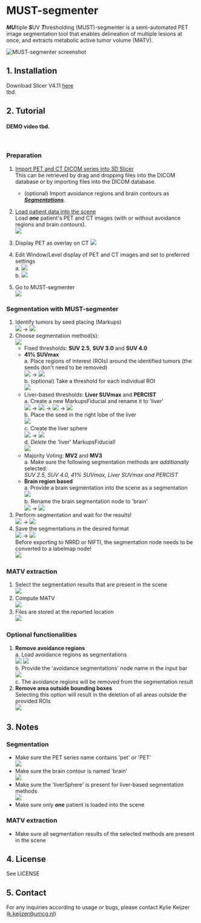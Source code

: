 # MUST-segmenter
***MU***ltiple ***S***UV ***T***hresholding (MUST)-segmenter is a semi-automated PET image segmentation tool that enables delineation of 
multiple lesions at once, and extracts metabolic active tumor volume (MATV).

![](screenshots/Slicer-MUST-segmenter_screenshot.png?raw=true "MUST-segmenter screenshot")  

## 1. Installation
Download Slicer V4.11 [here](https://slicer-packages.kitware.com/#collection/5f4474d0e1d8c75dfc70547e/folder/60ac0ce2ae4540bf6a899ecc)  
tbd.

## 2. Tutorial
#### DEMO video tbd.
<br>

### Preparation

1. [Import PET and CT DICOM series into 3D Slicer ](https://slicer.readthedocs.io/en/latest/user_guide/modules/dicom.html#dicom-import)  
This can be retrieved by drag and dropping files into the DICOM database or by importing files into the DICOM database.
   - (optional) Import avoidance regions and brain contours as ***[Segmentations](https://slicer.readthedocs.io/en/latest/user_guide/modules/segmentations.html#import-an-existing-segmentation-from-volume-file)***.

2. [Load patient data into the scene](https://slicer.readthedocs.io/en/latest/user_guide/modules/dicom.html#dicom-loading)  
Load ***one*** patient's PET and CT images (with or without avoidance regions and brain contours).  
![](screenshots/1.png?raw=true "")  
3. Display PET as overlay on CT
![](screenshots/3.png?raw=true "")  
4. Edit Window/Level display of PET and CT images and set to preferred settings  
a. ![](screenshots/4.png?raw=true "")  
b. ![](screenshots/5.png?raw=true "")  
5. Go to MUST-segmenter  
![](screenshots/6.png?raw=true "")  

### Segmentation with MUST-segmenter
1. Identify tumors by seed placing (Markups)  
   ![](screenshots/8.png?raw=true "") &rarr; ![](screenshots/9.png?raw=true "")  
2. Choose segmentation method(s):  
   ![](screenshots/10.png?raw=true "")  
   - Fixed thresholds: **SUV 2.5**, **SUV 3.0** and **SUV 4.0**  
   - **41% SUVmax**  
     a. Place regions of interest (ROIs) around the identified tumors (the seeds don't need to be removed)  
        ![](screenshots/11.png?raw=true "") &rarr; ![](screenshots/12.png?raw=true "")  
     b. (optional) Take a threshold for each individual ROI  
        ![](screenshots/13.png?raw=true "")  
   - Liver-based thresholds: **Liver SUVmax** and **PERCIST**  
     a. Create a new MarkupsFiducial and rename it to 'liver'  
        ![](screenshots/14.png?raw=true "") &rarr; ![](screenshots/15.png?raw=true "") &rarr; ![](screenshots/16.png?raw=true "") &rarr; ![](screenshots/17.png?raw=true "")  
     b. Place the seed in the right lobe of the liver  
        ![](screenshots/18.png?raw=true "")  
     c. Create the liver sphere  
        ![](screenshots/19.png?raw=true "") &rarr; ![](screenshots/20.png?raw=true "")  
     d. *Delete* the 'liver' MarkupsFiducial!  
        ![](screenshots/21.png?raw=true "")  
   - Majority Voting: **MV2** and **MV3**  
     a. Make sure the following segmentation methods are *additionally* selected:  
        *SUV 2.5, SUV 4.0, 41% SUVmax, Liver SUVmax and PERCIST*  
   - **Brain region based**  
     a. Provide a brain segmentation into the scene as a segmentation  
        ![](screenshots/22.png?raw=true "")  
     b. Rename the brain segmentation node to 'brain'  
        ![](screenshots/23.png?raw=true "") &rarr; ![](screenshots/7.png?raw=true "")  
3. Perform segmentation and wait for the results!  
   ![](screenshots/24.png?raw=true "") &rarr; ![](screenshots/25.png?raw=true "")  
4. Save the segmentations in the desired format  
   ![](screenshots/33.png?raw=true "") &rarr; ![](screenshots/34.png?raw=true "")  
   Before exporting to NRRD or NIFTI, the segmentation node needs to be converted to a labelmap node!  
   ![](screenshots/35.png?raw=true "")  

### MATV extraction
1. Select the segmentation results that are present in the scene  
![](screenshots/10.png?raw=true "")  
2. Compute MATV  
![](screenshots/27.png?raw=true "")  
3. Files are stored at the reported location  
![](screenshots/28.png?raw=true "")

### Optional functionalities
1. **Remove avoidance regions**  
   a. Load avoidance regions as segmentations  
      ![](screenshots/30.png?raw=true "") ![](screenshots/29.png?raw=true "")  
   b. Provide the 'avoidance segmentations' node name in the input bar  
      ![](screenshots/31.png?raw=true "")  
   c. The avoidance regions will be removed from the segmentation result  
2. **Remove area outside bounding boxes**  
   Selecting this option will result in the deletion of all areas outside the provided ROIs  
   ![](screenshots/32.png?raw=true "")  

## 3. Notes
### Segmentation
- Make sure the PET series name contains 'pet' or 'PET'  
![](screenshots/2.png?raw=true "")  
- Make sure the brain contour is named 'brain'  
![](screenshots/7.png?raw=true "")  
- Make sure the 'liverSphere' is present for liver-based segmentation methods  
![](screenshots/26.png?raw=true "")  
- Make sure only ***one*** patient is loaded into the scene  
### MATV extraction
- Make sure all segmentation results of the selected methods are present in the scene


## 4. License
See LICENSE

## 5. Contact
For any inquiries according to usage or bugs, please contact Kylie Keijzer ([k.keijzer@umcg.nl](mailto:k.keijzer@umcg.nl?subject=MUST-segmenter))


